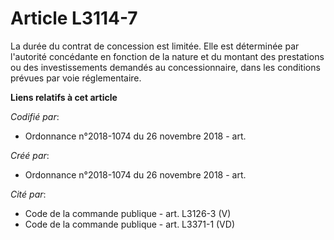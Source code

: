# Article L3114-7

La durée du contrat de concession est limitée. Elle est déterminée par l'autorité concédante en fonction de la nature et du
montant des prestations ou des investissements demandés au concessionnaire, dans les conditions prévues par voie
réglementaire.

**Liens relatifs à cet article**

_Codifié par_:

  - Ordonnance n°2018-1074 du 26 novembre 2018 - art.

_Créé par_:

  - Ordonnance n°2018-1074 du 26 novembre 2018 - art.

_Cité par_:

  - Code de la commande publique - art. L3126-3 (V)
  - Code de la commande publique - art. L3371-1 (VD)
